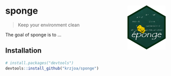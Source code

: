 
<!-- README.md is generated from README.Rmd. Please edit that file -->

# sponge <img src='man/figures/logo.png' align="right" height="139" />

> Keep your environment clean

<!-- badges: start -->

<!-- badges: end -->

The goal of sponge is to …

## Installation

``` r
# install.packages("devtools")
devtools::install_github("krzjoa/sponge")
```
